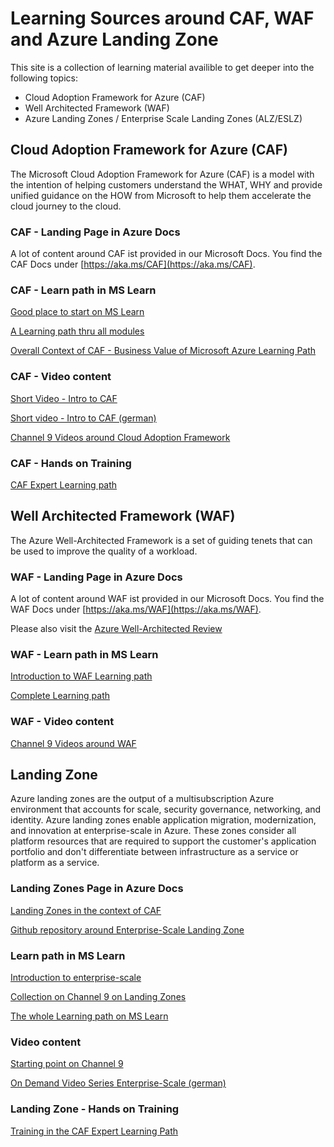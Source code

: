 # Learning Sources around CAF, WAF and Azure Landing Zone

This site is a collection of learning material availible to get deeper into the following topics:

- Cloud Adoption Framework for Azure (CAF)
- Well Architected Framework (WAF)
- Azure Landing Zones / Enterprise Scale Landing Zones (ALZ/ESLZ)

## Cloud Adoption Framework for Azure (CAF)

The Microsoft Cloud Adoption Framework for Azure (CAF) is a model with the intention of helping customers understand the WHAT, WHY and provide unified guidance on the HOW from Microsoft to help them accelerate the cloud journey to the cloud.

### CAF - Landing Page in Azure Docs

A lot of content around CAF ist provided in our Microsoft Docs. You find the CAF Docs under [https://aka.ms/CAF](https://aka.ms/CAF).

### CAF - Learn path in MS Learn

[Good place to start on MS Learn](https://docs.microsoft.com/learn/modules/cloud-adoption-framework-getting-started/)

[A Learning path thru all modules](https://docs.microsoft.com/learn/modules/microsoft-cloud-adoption-framework-for-azure/)

[Overall Context of CAF - Business Value of Microsoft Azure Learning Path](https://docs.microsoft.com/learn/paths/learn-business-value-of-azure/)

### CAF - Video content

[Short Video - Intro to CAF](https://youtu.be/j2Vk-YNdSdQ)

[Short video - Intro to CAF (german)](https://youtu.be/cTUjrf5lhyc)

[Channel 9 Videos around Cloud Adoption Framework](https://channel9.msdn.com/Tags/cloud-adoption-framework-series)

### CAF - Hands on Training

[CAF Expert Learning path](http://caf-expert.github.io/)

## Well Architected Framework (WAF)

The Azure Well-Architected Framework is a set of guiding tenets that can be used to improve the quality of a workload.

### WAF - Landing Page in Azure Docs

A lot of content around WAF ist provided in our Microsoft Docs. You find the WAF Docs under [https://aka.ms/WAF](https://aka.ms/WAF).

Please also visit the [Azure Well-Architected Review](https://docs.microsoft.com/assessments/?id=azure-architecture-review&mode=pre-assessment)

### WAF - Learn path in MS Learn

[Introduction to WAF Learning path](https://docs.microsoft.com/learn/modules/azure-well-architected-introduction/)

[Complete Learning path](https://docs.microsoft.com/learn/paths/azure-well-architected-framework/)

### WAF - Video content

[Channel 9 Videos around WAF](https://channel9.msdn.com/Tags/well-architected-series)

## Landing Zone

Azure landing zones are the output of a multisubscription Azure environment that accounts for scale, security governance, networking, and identity. Azure landing zones enable application migration, modernization, and innovation at enterprise-scale in Azure. These zones consider all platform resources that are required to support the customer's application portfolio and don't differentiate between infrastructure as a service or platform as a service.

### Landing Zones Page in Azure Docs

[Landing Zones in the context of CAF](https://docs.microsoft.com//azure/cloud-adoption-framework/ready/landing-zone/)

[Github repository around Enterprise-Scale Landing Zone](https://github.com/Azure/Enterprise-Scale)

### Learn path in MS Learn

[Introduction to enterprise-scale](https://docs.microsoft.com/learn/modules/enterprise-scale-introduction/)

[Collection on Channel 9 on Landing Zones](https://channel9.msdn.com/Tags/cloud-adoption-framework-azure-landing-zones)

[The whole Learning path on MS Learn](https://docs.microsoft.com/learn/paths/enterprise-scale-architecture/)

### Video content

[Starting point on Channel 9](https://channel9.msdn.com/Shows/Azure-Enablement/Create-an-enterprise-scale-architecture-in-Azure--Landing-zones-Ep4--Cloud-Adoption-Framework?term=Enterprise%20scale&lang-en=true)

[On Demand Video Series Enterprise-Scale (german)](http://aks.ms/es-videoseries)

### Landing Zone - Hands on Training

[Training in the CAF Expert Learning Path](https://github.com/caf-expert/CAF-Hackathon-Advanced)
